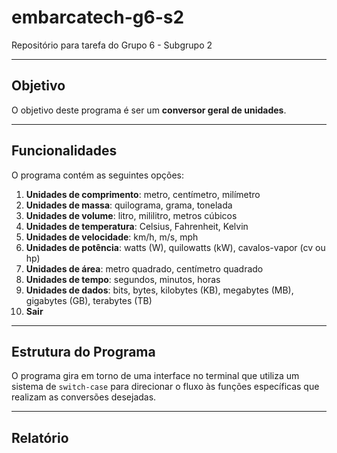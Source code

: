 # embarcatech-g6-s2

Repositório para tarefa do Grupo 6 - Subgrupo 2

---

## Objetivo

O objetivo deste programa é ser um **conversor geral de unidades**.

---

## Funcionalidades

O programa contém as seguintes opções: 

1. **Unidades de comprimento**: metro, centímetro, milímetro
2. **Unidades de massa**: quilograma, grama, tonelada
3. **Unidades de volume**: litro, mililitro, metros cúbicos
4. **Unidades de temperatura**: Celsius, Fahrenheit, Kelvin
5. **Unidades de velocidade**: km/h, m/s, mph
6. **Unidades de potência**: watts (W), quilowatts (kW), cavalos-vapor (cv ou hp)
7. **Unidades de área**: metro quadrado, centímetro quadrado
8. **Unidades de tempo**: segundos, minutos, horas
9. **Unidades de dados**: bits, bytes, kilobytes (KB), megabytes (MB), gigabytes (GB), terabytes (TB)
0. **Sair**

---

## Estrutura do Programa

O programa gira em torno de uma interface no terminal que utiliza um sistema de `switch-case` para direcionar o fluxo às funções específicas que realizam as conversões desejadas.

---

## Relatório

